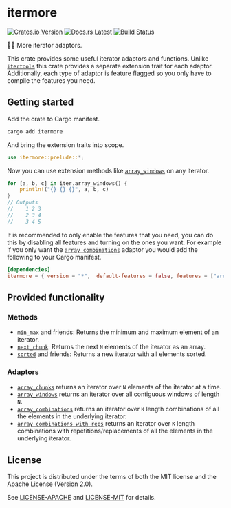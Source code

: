 <!-- Generated by cargo-onedoc. DO NOT EDIT. -->

# itermore

[![Crates.io Version](https://img.shields.io/crates/v/itermore.svg)](https://crates.io/crates/itermore)
[![Docs.rs Latest](https://img.shields.io/badge/docs.rs-latest-blue.svg)](https://docs.rs/itermore)
[![Build Status](https://img.shields.io/github/actions/workflow/status/rossmacarthur/itermore/build.yaml?branch=trunk)](https://github.com/rossmacarthur/itermore/actions/workflows/build.yaml?query=branch%3Atrunk)

🤸‍♀️ More iterator adaptors.

This crate provides some useful iterator adaptors and functions. Unlike
[`itertools`](https://docs.rs/itertools) this crate provides a separate
extension trait for each adaptor. Additionally, each type of adaptor is
feature flagged so you only have to compile the features you need.

## Getting started

Add the crate to Cargo manifest.

```sh
cargo add itermore
```

And bring the extension traits into scope.

```rust
use itermore::prelude::*;
```

Now you can use extension methods like [`array_windows`] on any iterator.

```rust
for [a, b, c] in iter.array_windows() {
    println!("{} {} {}", a, b, c)
}
// Outputs
//    1 2 3
//    2 3 4
//    3 4 5
```

It is recommended to only enable the features that you need, you can do this
by disabling all features and turning on the ones you want. For example if
you only want the [`array_combinations`] adaptor you would add the following
to your Cargo manifest.

```toml
[dependencies]
itermore = { version = "*",  default-features = false, features = ["array_combinations"]}
```

## Provided functionality

### Methods

- [`min_max`] and friends: Returns the minimum and maximum element of an
  iterator.
- [`next_chunk`]: Returns the next `N` elements of the iterator as an array.
- [`sorted`] and friends: Returns a new iterator with all elements sorted.

### Adaptors

- [`array_chunks`] returns an iterator over `N` elements of the iterator at
  a time.
- [`array_windows`] returns an iterator over all contiguous windows of
  length `N`.
- [`array_combinations`] returns an iterator over `K` length combinations of
  all the elements in the underlying iterator.
- [`array_combinations_with_reps`] returns an iterator over `K` length
  combinations with repetitions/replacements of all the elements in the
  underlying iterator.

[`array_windows`]: IterArrayWindows::array_windows
[`array_combinations`]: IterArrayCombinations::array_combinations
[`min_max`]: IterMinMax::min_max
[`next_chunk`]: IterArrayChunks::next_chunk
[`sorted`]: IterSorted::sorted
[`array_chunks`]: IterArrayChunks::array_chunks
[`array_combinations_with_reps`]: IterArrayCombinations::array_combinations_with_reps

## License

This project is distributed under the terms of both the MIT license and the Apache License (Version 2.0).

See [LICENSE-APACHE](LICENSE-APACHE) and [LICENSE-MIT](LICENSE-MIT) for details.
